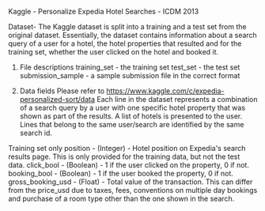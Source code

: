 Kaggle - Personalize Expedia Hotel Searches - ICDM 2013


Dataset- The Kaggle dataset is split into a training and a test set from the original dataset. Essentially, the dataset contains information about a search query of a user for a hotel, the hotel properties that resulted and for the training set, whether the user clicked on the hotel and booked it.

1) File descriptions
training_set - the training set
test_set - the test set
submission_sample - a sample submission file in the correct format


2. Data fields
Please refer to https://www.kaggle.com/c/expedia-personalized-sort/data
Each line in the dataset represents a combination of a search query by a user with one specific hotel property that was shown as part of the results. 
A list of hotels is presented to the user. 
Lines that belong to the same user/search are identified by the same search id.

Training set only
position - (Integer) - Hotel position on Expedia's search results page. This is only provided for the training data, but not the test data.
click_bool - (Boolean) - 1 if the user clicked on the property, 0 if not.
booking_bool - (Boolean) - 1 if the user booked the property, 0 if not.
gross_booking_usd - (Float) - Total value of the transaction. This can differ from the price_usd due to taxes, fees, conventions on multiple day bookings and purchase of a room type other than the one shown in the search.